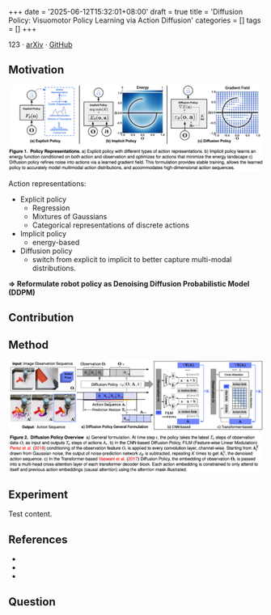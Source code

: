 +++
date = '2025-06-12T15:32:01+08:00'
draft = true
title = 'Diffusion Policy: Visuomotor Policy Learning via Action Diffusion'
categories = []
tags = []
+++

123 &middot; [arXiv]() &middot; [GitHub]()

## Motivation

![policy-representations.png](policy-representations.png)

Action representations:
- Explicit policy
    - Regression
    - Mixtures of Gaussians
    - Categorical representations of discrete actions
- Implicit policy
    - energy-based
- Diffusion policy
    - switch from explicit to implicit to better capture multi-modal distributions.

**=> Reformulate robot policy as Denoising Diffusion Probabilistic Model (DDPM)**


## Contribution


## Method
![architecture-of-DiffusionPolicy.png](architecture-of-DiffusionPolicy.png)







## Experiment
Test content.

## References
-  
- 
- 

## Question
